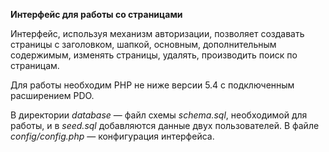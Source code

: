 **Интерфейс для работы со страницами**

Интерфейс, используя механизм авторизации, позволяет создавать страницы с заголовком, шапкой, основным, дополнительным содержимым, изменять страницы, удалять, производить поиск по страницам.

Для работы необходим PHP не ниже версии 5.4 с подключенным расширением PDO. 

В директории _database_ — файл схемы _schema.sql_, необходимой для работы, и в _seed.sql_ добавляются данные двух пользователей. В файле _config/config.php_ — конфигурация интерфейса.
